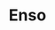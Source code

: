 ---
title: "Enso"
publishedAt: 2024-09-29
description: "An interactive programming language with dual visual and textual representations. Enso can use libraries from Java, JavaScript, R, and Python!"
slug: "enso"
isPublish: true
url: "https://enso.org/"
---